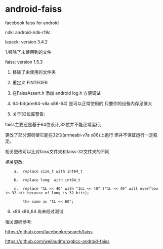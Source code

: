 # android-faiss
facebook faiss for android

ndk: android-ndk-r19c

lapack: version 3.4.2

1.移除了未使用到的文件

faiss: version 1.5.3

1. 移除了未使用的文件夹

2. 重定义 FINTEGER

3. 在FaissAssert.h 添加 android log.h 方便调试

4. 64-bit(arm64-v8a   x86-64) 是可以正常使用的  只要你的设备内存足够大

5. 关于32位库警告:

faiss主要还是基于64位设计,32位并不能正常运行;

更改了部分源码使它能在32位(armeabi-v7a  x86)上运行 但并不保证运行一定稳定。

相关更改可以比对faiss文件夹和faiss-32文件夹的不同

相关更改:
        
        a.  replace size_t with int64_t 
        
        b.  replace long  with int64_t
        
        c.  replace "1L << 40" with "1LL << 40" ("1L << 40" will overflow in 32-bit because of long is 32 bits);
        
            the same as "1L << 60";
            

6. x86 x86_64 尚未经过测试


相关源码参考:

https://github.com/facebookresearch/faiss

https://github.com/weilaudm/nxgbcc-android-faiss
